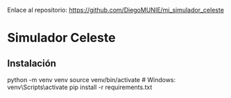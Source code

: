 Enlace al repositorio: https://github.com/DiegoMUNIE/mi_simulador_celeste

# Simulador Celeste

## Instalación

python -m venv venv
source venv/bin/activate  # Windows: venv\Scripts\activate
pip install -r requirements.txt
